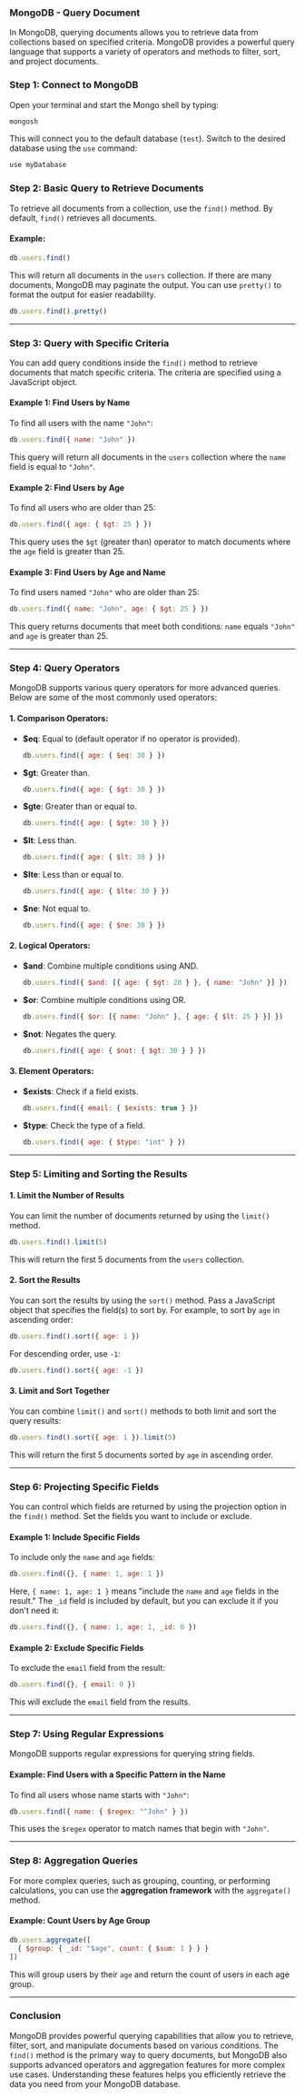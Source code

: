 ### **MongoDB - Query Document**

In MongoDB, querying documents allows you to retrieve data from collections based on specified criteria. MongoDB provides a powerful query language that supports a variety of operators and methods to filter, sort, and project documents.

### **Step 1: Connect to MongoDB**

Open your terminal and start the Mongo shell by typing:

```bash
mongosh
```

This will connect you to the default database (`test`). Switch to the desired database using the `use` command:

```javascript
use myDatabase
```

### **Step 2: Basic Query to Retrieve Documents**

To retrieve all documents from a collection, use the `find()` method. By default, `find()` retrieves all documents.

#### **Example:**

```javascript
db.users.find()
```

This will return all documents in the `users` collection. If there are many documents, MongoDB may paginate the output. You can use `pretty()` to format the output for easier readability.

```javascript
db.users.find().pretty()
```

---

### **Step 3: Query with Specific Criteria**

You can add query conditions inside the `find()` method to retrieve documents that match specific criteria. The criteria are specified using a JavaScript object.

#### **Example 1: Find Users by Name**

To find all users with the name `"John"`:

```javascript
db.users.find({ name: "John" })
```

This query will return all documents in the `users` collection where the `name` field is equal to `"John"`.

#### **Example 2: Find Users by Age**

To find all users who are older than 25:

```javascript
db.users.find({ age: { $gt: 25 } })
```

This query uses the `$gt` (greater than) operator to match documents where the `age` field is greater than 25.

#### **Example 3: Find Users by Age and Name**

To find users named `"John"` who are older than 25:

```javascript
db.users.find({ name: "John", age: { $gt: 25 } })
```

This query returns documents that meet both conditions: `name` equals `"John"` and `age` is greater than 25.

---

### **Step 4: Query Operators**

MongoDB supports various query operators for more advanced queries. Below are some of the most commonly used operators:

#### **1. Comparison Operators:**

- **$eq**: Equal to (default operator if no operator is provided).
  
  ```javascript
  db.users.find({ age: { $eq: 30 } })
  ```

- **$gt**: Greater than.
  
  ```javascript
  db.users.find({ age: { $gt: 30 } })
  ```

- **$gte**: Greater than or equal to.
  
  ```javascript
  db.users.find({ age: { $gte: 30 } })
  ```

- **$lt**: Less than.
  
  ```javascript
  db.users.find({ age: { $lt: 30 } })
  ```

- **$lte**: Less than or equal to.
  
  ```javascript
  db.users.find({ age: { $lte: 30 } })
  ```

- **$ne**: Not equal to.
  
  ```javascript
  db.users.find({ age: { $ne: 30 } })
  ```

#### **2. Logical Operators:**

- **$and**: Combine multiple conditions using AND.
  
  ```javascript
  db.users.find({ $and: [{ age: { $gt: 20 } }, { name: "John" }] })
  ```

- **$or**: Combine multiple conditions using OR.
  
  ```javascript
  db.users.find({ $or: [{ name: "John" }, { age: { $lt: 25 } }] })
  ```

- **$not**: Negates the query.
  
  ```javascript
  db.users.find({ age: { $not: { $gt: 30 } } })
  ```

#### **3. Element Operators:**

- **$exists**: Check if a field exists.

  ```javascript
  db.users.find({ email: { $exists: true } })
  ```

- **$type**: Check the type of a field.

  ```javascript
  db.users.find({ age: { $type: "int" } })
  ```

---

### **Step 5: Limiting and Sorting the Results**

#### **1. Limit the Number of Results**

You can limit the number of documents returned by using the `limit()` method.

```javascript
db.users.find().limit(5)
```

This will return the first 5 documents from the `users` collection.

#### **2. Sort the Results**

You can sort the results by using the `sort()` method. Pass a JavaScript object that specifies the field(s) to sort by. For example, to sort by `age` in ascending order:

```javascript
db.users.find().sort({ age: 1 })
```

For descending order, use `-1`:

```javascript
db.users.find().sort({ age: -1 })
```

#### **3. Limit and Sort Together**

You can combine `limit()` and `sort()` methods to both limit and sort the query results:

```javascript
db.users.find().sort({ age: 1 }).limit(5)
```

This will return the first 5 documents sorted by `age` in ascending order.

---

### **Step 6: Projecting Specific Fields**

You can control which fields are returned by using the projection option in the `find()` method. Set the fields you want to include or exclude.

#### **Example 1: Include Specific Fields**

To include only the `name` and `age` fields:

```javascript
db.users.find({}, { name: 1, age: 1 })
```

Here, `{ name: 1, age: 1 }` means "include the `name` and `age` fields in the result." The `_id` field is included by default, but you can exclude it if you don't need it:

```javascript
db.users.find({}, { name: 1, age: 1, _id: 0 })
```

#### **Example 2: Exclude Specific Fields**

To exclude the `email` field from the result:

```javascript
db.users.find({}, { email: 0 })
```

This will exclude the `email` field from the results.

---

### **Step 7: Using Regular Expressions**

MongoDB supports regular expressions for querying string fields.

#### **Example: Find Users with a Specific Pattern in the Name**

To find all users whose name starts with `"John"`:

```javascript
db.users.find({ name: { $regex: "^John" } })
```

This uses the `$regex` operator to match names that begin with `"John"`.

---

### **Step 8: Aggregation Queries**

For more complex queries, such as grouping, counting, or performing calculations, you can use the **aggregation framework** with the `aggregate()` method.

#### **Example: Count Users by Age Group**

```javascript
db.users.aggregate([
  { $group: { _id: "$age", count: { $sum: 1 } } }
])
```

This will group users by their `age` and return the count of users in each age group.

---

### **Conclusion**

MongoDB provides powerful querying capabilities that allow you to retrieve, filter, sort, and manipulate documents based on various conditions. The `find()` method is the primary way to query documents, but MongoDB also supports advanced operators and aggregation features for more complex use cases. Understanding these features helps you efficiently retrieve the data you need from your MongoDB database.
